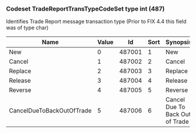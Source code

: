 ### Codeset TradeReportTransTypeCodeSet type int (487)

Identifies Trade Report message transaction type
(Prior to FIX 4.4 this field was of type char)

| Name                      | Value | Id     | Sort | Synopsis                        |
|---------------------------|-------|--------|------|---------------------------------|
| New                       | 0     | 487001 | 1    | New                             |
| Cancel                    | 1     | 487002 | 2    | Cancel                          |
| Replace                   | 2     | 487003 | 3    | Replace                         |
| Release                   | 3     | 487004 | 4    | Release                         |
| Reverse                   | 4     | 487005 | 5    | Reverse                         |
| CancelDueToBackOutOfTrade | 5     | 487006 | 6    | Cancel Due To Back Out of Trade |

